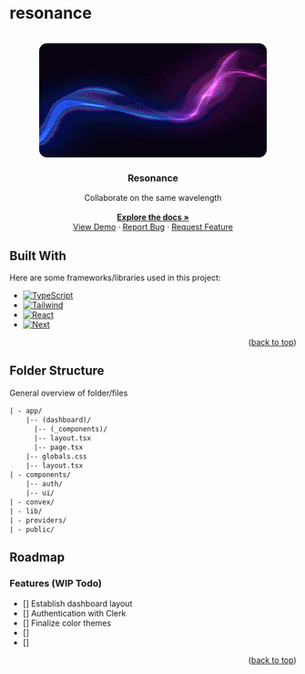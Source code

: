 # resonance

<!--
run backend - npx convex dev
run frontend - npm run dev
-->

<!-- PROJECT LOGO -->
<br />
<div align="center" id='readme-top'>
  <img src="./public/blue-purple-wave.gif" alt="Logo" width="400" height="200" style='border-radius: 1em'>

  <h3 align="center">Resonance</h3>

  <p align="center">
    Collaborate on the same wavelength
    <br />
    <br />
    <a href="https://github.com/WackyChomp/boy"><strong>Explore the docs »</strong></a>
    <br />
    <a href="https://github.com/WackyChomp/boy">View Demo</a>
    ·
    <a href="https://github.com/WackyChomp/boy/issues">Report Bug</a>
    ·
    <a href="https://github.com/WackyChomp/boy/issues">Request Feature</a>
  </p>
</div>


## Built With
Here are some frameworks/libraries used in this project:
* [![TypeScript][TypeScript]][TypeScript-url]
* [![Tailwind][Tailwind.css]][Tailwind-url]
* [![React][React.js]][React-url]
* [![Next][Next.js]][Next-url]

<p align="right">(<a href="#readme-top">back to top</a>)</p>


## Folder Structure
General overview of folder/files
```
| - app/
    |-- (dashboard)/
      |-- (_components)/
      |-- layout.tsx
      |-- page.tsx
    |-- globals.css
    |-- layout.tsx
| - components/
    |-- auth/
    |-- ui/
| - convex/
| - lib/
| - providers/
| - public/
```

## Roadmap
<h3>Features (WIP Todo)</h3>

- [] Establish dashboard layout
- [] Authentication with Clerk
- [] Finalize color themes
- [] 
- [] 

<p align="right">(<a href="#readme-top">back to top</a>)</p>


<!-- MARKDOWN LINKS & IMAGES
https://www.markdownguide.org/basic-syntax/#reference-style-links

https://github.com/Envoy-VC/awesome-badges
-->
[Next.js]: https://img.shields.io/badge/next.js-000000?style=for-the-badge&logo=nextdotjs&logoColor=white
[Next-url]: https://nextjs.org/
[TypeScript]: https://img.shields.io/badge/TypeScript-007ACC?style=for-the-badge&logo=typescript&logoColor=white
[TypeScript-url]: https://www.typescriptlang.org/

[React.js]: https://img.shields.io/badge/React-20232A?style=for-the-badge&logo=react&logoColor=61DAFB
[React-url]: https://reactjs.org/
[Tailwind.css]: https://img.shields.io/badge/Tailwind_CSS-38B2AC?style=for-the-badge&logo=tailwind-css&logoColor=white
[Tailwind-url]: https://tailwindcss.com/
[Material-UI]: https://img.shields.io/badge/Material--UI-0081CB?style=for-the-badge&logo=material-ui&logoColor=white
[Material-UI-url]: https://mui.com/material-ui/getting-started/overview/


[sound-wave-url]: https://gifdb.com/images/high/incredible-sound-wave-art-hxgh3rtf5v8vvh5i.gif